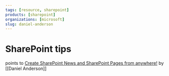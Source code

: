 ```yaml
---
tags: [resource, sharepoint]
products: [sharepoint]
organizations: [microsoft]
slug: daniel-anderson
---
```


# SharePoint tips

points to [Create SharePoint News and SharePoint Pages from anywhere!](https://www.youtube.com/watch?v=Xb52XVTYH9I&feature=youtu.be) by [[Daniel Anderson]]